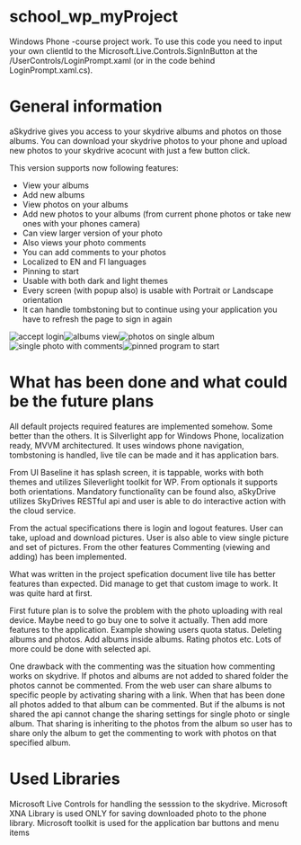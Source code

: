 school_wp_myProject
===================

Windows Phone -course project work. To use this code you need to input your own clientId to the Microsoft.Live.Controls.SignInButton at the /UserControls/LoginPrompt.xaml (or in the code behind LoginPrompt.xaml.cs). 


General information
===================

aSkydrive gives you access to your skydrive albums and photos on those albums. You can download your skydrive photos to your phone and upload new photos to your skydrive acocunt with just a few button click.

This version supports now following features:
- View your albums
- Add new albums
- View photos on your albums
- Add new photos to your albums (from current phone photos or take new ones with your phones camera)
- Can view larger version of your photo
- Also views your photo comments
- You can add comments to your photos
- Localized to EN and FI languages
- Pinning to start
- Usable with both dark and light themes
- Every screen (with popup also) is usable with Portrait or Landscape orientation
- It can handle tombstoning but to continue using your application you have to refresh the page to sign in again

![accept login](http://users.metropolia.fi/~anttita/WpRepo/repo001.PNG)![albums view](http://users.metropolia.fi/~anttita/WpRepo/repo002.PNG)![photos on single album](http://users.metropolia.fi/~anttita/WpRepo/repo003.PNG)![single photo with comments](http://users.metropolia.fi/~anttita/WpRepo/repo004.PNG)![pinned program to start](http://users.metropolia.fi/~anttita/WpRepo/repo005.PNG)

What has been done and what could be the future plans
===============================
All default projects required features are implemented somehow. Some better than the others.
It is Silverlight app for Windows Phone, localization ready, MVVM architectured. It uses windows phone navigation, tombstoning is handled, live tile can be made and it has application bars.

From UI Baseline it has splash screen, it is tappable, works with both themes and utilizes Sileverlight toolkit for WP. From optionals it supports both orientations. Mandatory functionality can be found also, aSkyDrive utilizes SkyDrives RESTful api and user is able to do interactive action with the cloud service.

From the actual specifications there is login and logout features. User can take, upload and download pictures. User is also able to view single picture and set of pictures. From the other features Commenting (viewing and adding) has been implemented.

What was written in the project spefication document live tile has better features than expected. Did manage to get that custom image to work. It was quite hard at first.

First future plan is to solve the problem with the photo uploading with real device. Maybe need to go buy one to solve it actually. Then add more features to the application. Example showing users quota status. Deleting albums and photos. Add albums inside albums. Rating photos etc. Lots of more could be done with selected api.

One drawback with the commenting was the situation how commenting works on skydrive. If photos and albums are not added to shared folder the photos cannot be commented. From the web user can share albums to specific people by activating sharing with a link. When that has been done all photos added to that album can be commented. But if the albums is not shared the api cannot change the sharing settings for single photo or single album. That sharing is inheriting to the photos from the album so user has to share only the album to get the commenting to work with photos on that specified album.

Used Libraries
===============================
Microsoft Live Controls for handling the sesssion to the skydrive.
Microsoft XNA Library is used ONLY for saving downloaded photo to the phone library.
Microsoft toolkit is used for the application bar buttons and menu items

